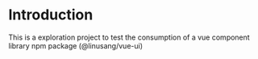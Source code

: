 # Introduction

This is a exploration project to test the consumption of a vue component library npm package (@linusang/vue-ui)
